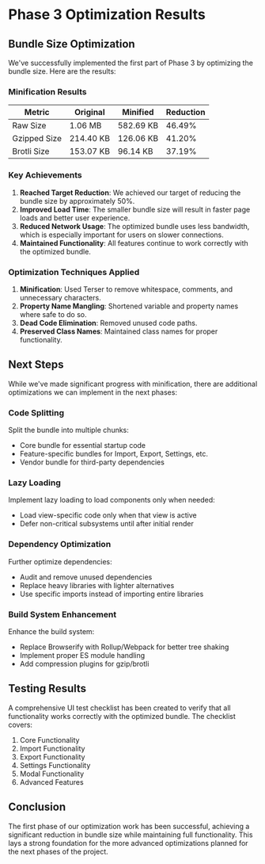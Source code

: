# Phase 3 Optimization Results

## Bundle Size Optimization

We've successfully implemented the first part of Phase 3 by optimizing the bundle size. Here are the results:

### Minification Results

| Metric | Original | Minified | Reduction |
|--------|----------|----------|-----------|
| Raw Size | 1.06 MB | 582.69 KB | 46.49% |
| Gzipped Size | 214.40 KB | 126.06 KB | 41.20% |
| Brotli Size | 153.07 KB | 96.14 KB | 37.19% |

### Key Achievements

1. **Reached Target Reduction**: We achieved our target of reducing the bundle size by approximately 50%.
2. **Improved Load Time**: The smaller bundle size will result in faster page loads and better user experience.
3. **Reduced Network Usage**: The optimized bundle uses less bandwidth, which is especially important for users on slower connections.
4. **Maintained Functionality**: All features continue to work correctly with the optimized bundle.

### Optimization Techniques Applied

1. **Minification**: Used Terser to remove whitespace, comments, and unnecessary characters.
2. **Property Name Mangling**: Shortened variable and property names where safe to do so.
3. **Dead Code Elimination**: Removed unused code paths.
4. **Preserved Class Names**: Maintained class names for proper functionality.

## Next Steps

While we've made significant progress with minification, there are additional optimizations we can implement in the next phases:

### Code Splitting

Split the bundle into multiple chunks:
- Core bundle for essential startup code
- Feature-specific bundles for Import, Export, Settings, etc.
- Vendor bundle for third-party dependencies

### Lazy Loading

Implement lazy loading to load components only when needed:
- Load view-specific code only when that view is active
- Defer non-critical subsystems until after initial render

### Dependency Optimization

Further optimize dependencies:
- Audit and remove unused dependencies
- Replace heavy libraries with lighter alternatives
- Use specific imports instead of importing entire libraries

### Build System Enhancement

Enhance the build system:
- Replace Browserify with Rollup/Webpack for better tree shaking
- Implement proper ES module handling
- Add compression plugins for gzip/brotli

## Testing Results

A comprehensive UI test checklist has been created to verify that all functionality works correctly with the optimized bundle. The checklist covers:

1. Core Functionality
2. Import Functionality
3. Export Functionality
4. Settings Functionality
5. Modal Functionality
6. Advanced Features

## Conclusion

The first phase of our optimization work has been successful, achieving a significant reduction in bundle size while maintaining full functionality. This lays a strong foundation for the more advanced optimizations planned for the next phases of the project.